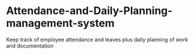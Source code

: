 # Attendance-and-Daily-Planning-management-system
Keep track of employee attendance and leaves plus daily planning of work and documentation 

